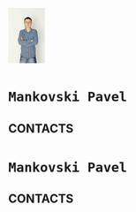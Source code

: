 ![ava](./ava2.png)

#  **`Mankovski Pavel`**
  
## CONTACTS 
#  **`Mankovski Pavel`**
  
## CONTACTS 
